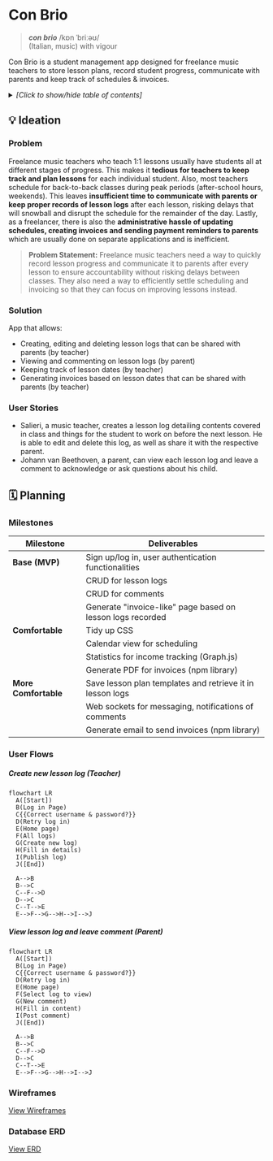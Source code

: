 # Con Brio

> ***con brio*** /kɒn ˈbriːəʊ/ 
> <br>(Italian, music) with vigour

Con Brio is a student management app designed for freelance music teachers to store lesson plans, record student progress, communicate with parents and keep track of schedules & invoices.

<details>
  <summary><i>[Click to show/hide table of contents]</i></summary>
  
  ## Contents
  
  1. [Ideation](#ideation)
      1. Problem
      2. Solution
      3. User Stories
  2. [Planning](#planning)
      1. Milestones
      2. User Flows
      3. Wireframes
      4. Database ERD
  3. Deployment *(to be updated)*
  4. Technologies
</details>

<div id="ideation"></div>

## 💡 Ideation

### Problem
Freelance music teachers who teach 1:1 lessons usually have students all at different stages of progress. This makes it **tedious for teachers to keep track and plan lessons** for each individual student. Also, most teachers schedule for back-to-back classes during peak periods (after-school hours, weekends). This leaves **insufficient time to communicate with parents or keep proper records of lesson logs** after each lesson, risking delays that will snowball and disrupt the schedule for the remainder of the day. Lastly, as a freelancer, there is also the **administrative hassle of updating schedules, creating invoices and sending payment reminders to parents** which are usually done on separate applications and is inefficient.   

> **Problem Statement:** Freelance music teachers need a way to quickly record lesson progress and communicate it to parents after every lesson to ensure accountability without risking delays between classes. They also need a way to efficiently settle scheduling and invoicing so that they can focus on improving lessons instead.

### Solution
App that allows:
- Creating, editing and deleting lesson logs that can be shared with parents (by teacher)
- Viewing and commenting on lesson logs (by parent)
- Keeping track of lesson dates (by teacher)
- Generating invoices based on lesson dates that can be shared with parents (by teacher)

### User Stories
* Salieri, a music teacher, creates a lesson log detailing contents covered in class and things for the student to work on before the next lesson. He is able to edit and delete this log, as well as share it with the respective parent.
* Johann van Beethoven, a parent, can view each lesson log and leave a comment to acknowledge or ask questions about his child.

## 🗓 Planning

### Milestones

| Milestone            | Deliverables                                               |
| -------------------- | ---------------------------------------------------------- |
| **Base (MVP)**       | Sign up/log in, user authentication functionalities        |
|                      | CRUD for lesson logs                                       |
|                      | CRUD for comments                                          |
|                      | Generate "invoice-like" page based on lesson logs recorded |
| **Comfortable**      | Tidy up CSS                                                |
|                      | Calendar view for scheduling                               |
|                      | Statistics for income tracking (Graph.js)                  |
|                      | Generate PDF for invoices (npm library)                    |
| **More Comfortable** | Save lesson plan templates and retrieve it in lesson logs  |
|                      | Web sockets for messaging, notifications of comments       |
|                      | Generate email to send invoices (npm library)              |


### User Flows

##### Create new lesson log (Teacher)
```mermaid
flowchart LR
  A([Start])
  B(Log in Page)
  C{{Correct username & password?}}
  D(Retry log in)
  E(Home page)
  F(All logs)
  G(Create new log)
  H(Fill in details)
  I(Publish log)
  J([End])
  
  A-->B
  B-->C
  C--F-->D
  D-->C
  C--T-->E
  E-->F-->G-->H-->I-->J
```

##### View lesson log and leave comment (Parent)
```mermaid
flowchart LR
  A([Start])
  B(Log in Page)
  C{{Correct username & password?}}
  D(Retry log in)
  E(Home page)
  F(Select log to view)
  G(New comment)
  H(Fill in content)
  I(Post comment)
  J([End])
  
  A-->B
  B-->C
  C--F-->D
  D-->C
  C--T-->E
  E-->F-->G-->H-->I-->J
```

### Wireframes
[View Wireframes](https://drive.google.com/file/d/173N1Xem9EaWMg4IrgO-2QAZBPU_4b0g3/view?usp=sharing)

### Database ERD
[View ERD](https://drive.google.com/file/d/11Xsvae4SLt175mFQGj3LET5Qf-hs8fi8/view?usp=sharing)
